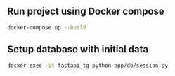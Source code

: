 ## Run project using Docker compose
```sh
docker-compose up --build
```

## Setup database with initial data
```sh
docker exec -it fastapi_tg python app/db/session.py
```